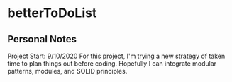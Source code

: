 # betterToDoList

## Personal Notes
Project Start: 9/10/2020
For this project, I'm trying a new strategy of taken time to plan things out before coding. Hopefully I can integrate modular patterns, modules, and SOLID principles. 